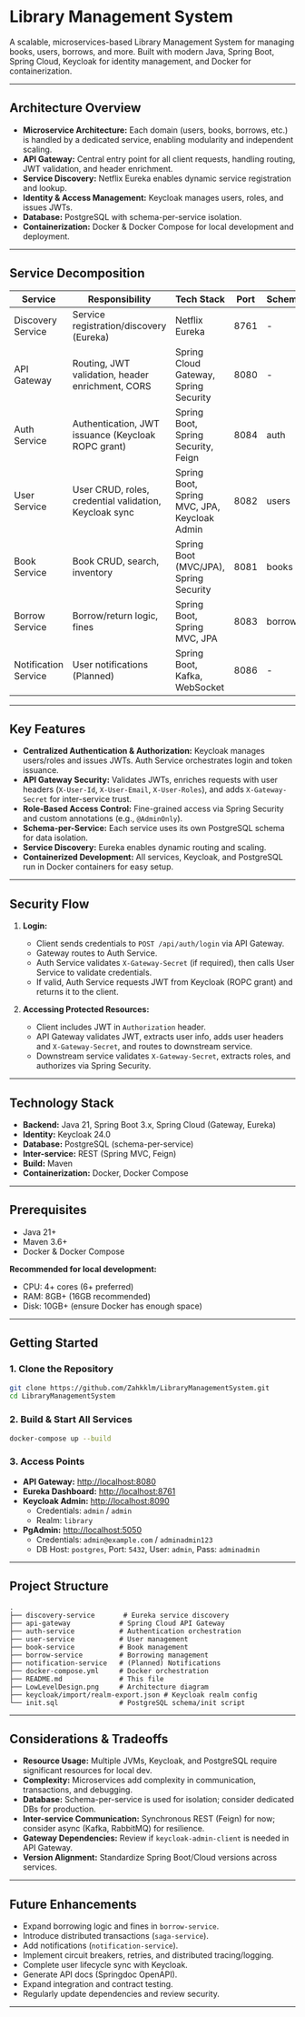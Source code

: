 # Library Management System

A scalable, microservices-based Library Management System for managing books, users, borrows, and more. Built with modern Java, Spring Boot, Spring Cloud, Keycloak for identity management, and Docker for containerization.

---

## Architecture Overview

- **Microservice Architecture:** Each domain (users, books, borrows, etc.) is handled by a dedicated service, enabling modularity and independent scaling.
- **API Gateway:** Central entry point for all client requests, handling routing, JWT validation, and header enrichment.
- **Service Discovery:** Netflix Eureka enables dynamic service registration and lookup.
- **Identity & Access Management:** Keycloak manages users, roles, and issues JWTs.
- **Database:** PostgreSQL with schema-per-service isolation.
- **Containerization:** Docker & Docker Compose for local development and deployment.

---

## Service Decomposition

| Service                | Responsibility                                               | Tech Stack                                    | Port | Schema   | Gateway Route         |
|------------------------|-------------------------------------------------------------|-----------------------------------------------|------|----------|----------------------|
| Discovery Service      | Service registration/discovery (Eureka)                     | Netflix Eureka                                | 8761 | -        | -                    |
| API Gateway            | Routing, JWT validation, header enrichment, CORS            | Spring Cloud Gateway, Spring Security         | 8080 | -        | * (all requests)     |
| Auth Service           | Authentication, JWT issuance (Keycloak ROPC grant)          | Spring Boot, Spring Security, Feign           | 8084 | auth     | /api/auth/**         |
| User Service           | User CRUD, roles, credential validation, Keycloak sync      | Spring Boot, Spring MVC, JPA, Keycloak Admin  | 8082 | users    | /api/users/**        |
| Book Service           | Book CRUD, search, inventory                                | Spring Boot (MVC/JPA), Spring Security    | 8081 | books    | /api/books/**        |
| Borrow Service         | Borrow/return logic, fines                                  | Spring Boot, Spring MVC, JPA                  | 8083 | borrows  | /api/borrows/**      |
| Notification Service   | User notifications (Planned)                                | Spring Boot, Kafka, WebSocket                 | 8086 | -        | /api/notifications/**|

---

## Key Features

- **Centralized Authentication & Authorization:** Keycloak manages users/roles and issues JWTs. Auth Service orchestrates login and token issuance.
- **API Gateway Security:** Validates JWTs, enriches requests with user headers (`X-User-Id`, `X-User-Email`, `X-User-Roles`), and adds `X-Gateway-Secret` for inter-service trust.
- **Role-Based Access Control:** Fine-grained access via Spring Security and custom annotations (e.g., `@AdminOnly`).
- **Schema-per-Service:** Each service uses its own PostgreSQL schema for data isolation.
- **Service Discovery:** Eureka enables dynamic routing and scaling.
- **Containerized Development:** All services, Keycloak, and PostgreSQL run in Docker containers for easy setup.

---

## Security Flow

1. **Login:**
   - Client sends credentials to `POST /api/auth/login` via API Gateway.
   - Gateway routes to Auth Service.
   - Auth Service validates `X-Gateway-Secret` (if required), then calls User Service to validate credentials.
   - If valid, Auth Service requests JWT from Keycloak (ROPC grant) and returns it to the client.

2. **Accessing Protected Resources:**
   - Client includes JWT in `Authorization` header.
   - API Gateway validates JWT, extracts user info, adds user headers and `X-Gateway-Secret`, and routes to downstream service.
   - Downstream service validates `X-Gateway-Secret`, extracts roles, and authorizes via Spring Security.

---

## Technology Stack

- **Backend:** Java 21, Spring Boot 3.x, Spring Cloud (Gateway, Eureka)
- **Identity:** Keycloak 24.0
- **Database:** PostgreSQL (schema-per-service)
- **Inter-service:** REST (Spring MVC, Feign)
- **Build:** Maven
- **Containerization:** Docker, Docker Compose

---

## Prerequisites

- Java 21+
- Maven 3.6+
- Docker & Docker Compose

**Recommended for local development:**
- CPU: 4+ cores (6+ preferred)
- RAM: 8GB+ (16GB recommended)
- Disk: 10GB+ (ensure Docker has enough space)

---

## Getting Started

### 1. Clone the Repository

```bash
git clone https://github.com/Zahkklm/LibraryManagementSystem.git
cd LibraryManagementSystem
```

### 2. Build & Start All Services

```bash
docker-compose up --build
```

### 3. Access Points

- **API Gateway:** [http://localhost:8080](http://localhost:8080)
- **Eureka Dashboard:** [http://localhost:8761](http://localhost:8761)
- **Keycloak Admin:** [http://localhost:8090](http://localhost:8090)
  - Credentials: `admin` / `admin`
  - Realm: `library`
- **PgAdmin:** [http://localhost:5050](http://localhost:5050)
  - Credentials: `admin@example.com` / `adminadmin123`
  - DB Host: `postgres`, Port: `5432`, User: `admin`, Pass: `adminadmin`

---

## Project Structure

```
.
├── discovery-service       # Eureka service discovery
├── api-gateway            # Spring Cloud API Gateway
├── auth-service           # Authentication orchestration
├── user-service           # User management
├── book-service           # Book management
├── borrow-service         # Borrowing management
├── notification-service   # (Planned) Notifications
├── docker-compose.yml     # Docker orchestration
├── README.md              # This file
├── LowLevelDesign.png     # Architecture diagram
├── keycloak/import/realm-export.json # Keycloak realm config
└── init.sql               # PostgreSQL schema/init script
```

---

## Considerations & Tradeoffs

- **Resource Usage:** Multiple JVMs, Keycloak, and PostgreSQL require significant resources for local dev.
- **Complexity:** Microservices add complexity in communication, transactions, and debugging.
- **Database:** Schema-per-service is used for isolation; consider dedicated DBs for production.
- **Inter-service Communication:** Synchronous REST (Feign) for now; consider async (Kafka, RabbitMQ) for resilience.
- **Gateway Dependencies:** Review if `keycloak-admin-client` is needed in API Gateway.
- **Version Alignment:** Standardize Spring Boot/Cloud versions across services.

---

## Future Enhancements

- Expand borrowing logic and fines in `borrow-service`.
- Introduce distributed transactions (`saga-service`).
- Add notifications (`notification-service`).
- Implement circuit breakers, retries, and distributed tracing/logging.
- Complete user lifecycle sync with Keycloak.
- Generate API docs (Springdoc OpenAPI).
- Expand integration and contract testing.
- Regularly update dependencies and review security.

---